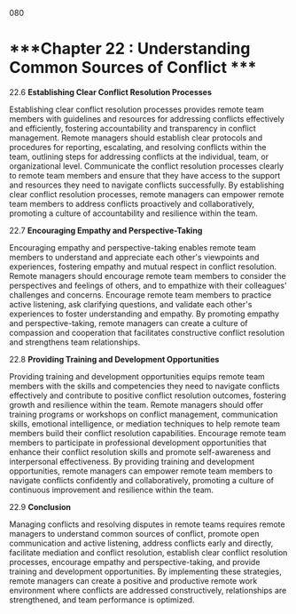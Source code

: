 080

# ***Chapter 22 : Understanding Common Sources of Conflict ***

22.6 **Establishing Clear Conflict Resolution Processes**

Establishing clear conflict resolution processes provides remote team members with guidelines and resources for addressing conflicts effectively and efficiently, fostering accountability and transparency in conflict management. Remote managers should establish clear protocols and procedures for reporting, escalating, and resolving conflicts within the team, outlining steps for addressing conflicts at the individual, team, or organizational level. Communicate the conflict resolution processes clearly to remote team members and ensure that they have access to the support and resources they need to navigate conflicts successfully. By establishing clear conflict resolution processes, remote managers can empower remote team members to address conflicts proactively and collaboratively, promoting a culture of accountability and resilience within the team.

22.7 **Encouraging Empathy and Perspective-Taking**

Encouraging empathy and perspective-taking enables remote team members to understand and appreciate each other's viewpoints and experiences, fostering empathy and mutual respect in conflict resolution. Remote managers should encourage remote team members to consider the perspectives and feelings of others, and to empathize with their colleagues' challenges and concerns. Encourage remote team members to practice active listening, ask clarifying questions, and validate each other's experiences to foster understanding and empathy. By promoting empathy and perspective-taking, remote managers can create a culture of compassion and cooperation that facilitates constructive conflict resolution and strengthens team relationships.

22.8 **Providing Training and Development Opportunities**

Providing training and development opportunities equips remote team members with the skills and competencies they need to navigate conflicts effectively and contribute to positive conflict resolution outcomes, fostering growth and resilience within the team. Remote managers should offer training programs or workshops on conflict management, communication skills, emotional intelligence, or mediation techniques to help remote team members build their conflict resolution capabilities. Encourage remote team members to participate in professional development opportunities that enhance their conflict resolution skills and promote self-awareness and interpersonal effectiveness. By providing training and development opportunities, remote managers can empower remote team members to navigate conflicts confidently and collaboratively, promoting a culture of continuous improvement and resilience within the team.

22.9 **Conclusion**

Managing conflicts and resolving disputes in remote teams requires remote managers to understand common sources of conflict, promote open communication and active listening, address conflicts early and directly, facilitate mediation and conflict resolution, establish clear conflict resolution processes, encourage empathy and perspective-taking, and provide training and development opportunities. By implementing these strategies, remote managers can create a positive and productive remote work environment where conflicts are addressed constructively, relationships are strengthened, and team performance is optimized.

